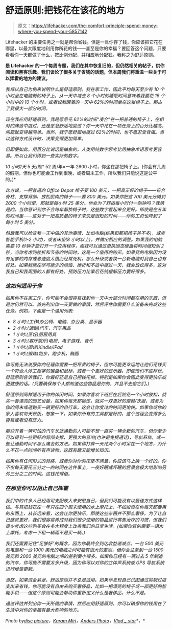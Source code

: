 # 舒适原则:把钱花在该花的地方

> 原文：<https://lifehacker.com/the-comfort-principle-spend-money-where-you-spend-your-5857142>

Lifehacker 的主要任务之一就是帮你省钱。但是一旦你存了钱，你应该把它花在哪里，以最大限度地利用你所花的钱——甚至是你的幸福？要回答这个问题，只要看看你一天都做了什么，按比例分配，并相应地分配钱。我称之为舒适原则。



[](http://lifehacker.com/tag/blast-from-the-past)**是 Lifehacker 的一个每周专题，我们在其中恢复旧的，但仍然相关的帖子，供你阅读和黑客乐趣。我们谈论了很多关于省钱的话题，但本周我们将重温一些关于可以挥霍的地方的建议。**

*我将以自己为例来说明什么是舒适原则。我在家工作，因此平均每天至少有 10 个小时坐在电脑前的椅子上。从一天中减去 8 个小时的睡眠时间意味着我要花 16 个小时中的 10 个小时，或者说我醒着的一天中 62%的时间坐在这张椅子上。那占了我很大一部分时间。*

*现在我应用舒适原则。我是愿意花 62%的时间“凑合”在一把普通的椅子上，在相对的痛苦中度过，还是愿意舒适地度过？你一天中花在一项任务上的百分比越高，问题就变得越简单。当然，我宁愿舒服地度过 62%的时间，也不愿忍受背痛。当以这种方式设计时，决策变得更加简单。*

*但即便如此，用百分比说话是抽象的，人类用纯数字思考比用抽象术语思考更容易。所以让我们得到一些实际的数字。*

*10 小时/天* 5 天/周* 52 周/年=一年 2600 小时，你坐在那把椅子上。(你会有几周的假期，但你也可能会工作到很晚，或者周末工作，所以我们只能说这是公平的。)*

*比方说，一把普通的 Office Depot 椅子要 100 美元，一把真正好的椅子——符合脊柱、支撑背部、放松肌肉的椅子——要 800 美元。如果你把这 700 美元分摊到 2600 个小时里，那就是每小时 25 美分。你会为了舒适每小时付一刻钟吗？我猜是的。当你意识到你不会每年都换椅子时，这些数字看起来会更好。即使是在五年的时间里——这对于一把高质量的椅子来说是很短的时间——你的工资也降到了每小时 5 美分。*

*然后我可以检查我一天中做的其他事情，比如电脑(结果和那把椅子差不多)，或者智能手机(1-2 小时)，或者床垫(8 小时以上)，并做出相应的调整。如果我的电脑需要 10 秒钟才能打开一个应用程序，而我可以通过更换固态硬盘将时间缩短到 2 秒，当你考虑到挫折和节省的时间时，这是一个值得的购买。如果我的电脑因为没有足够的内存或者速度太慢而经常死机，那么升级或者换一台新电脑对我自己也有好处。如果我能在尽可能少的烦恼、挫折和不适中度过一天，我会放松得多，这对我自己和我周围的人都有好处。预防压力比事后花钱缓解压力要好得多。*

### *这如何适用于你*

*如果你不在家工作，你可能不会很容易找到你一天中大部分时间都在用的东西，但是你仍然可以。首先列出你一天要做的事情，然后评估你需要什么设备来完成这些任务。例如，下面是一个通用列表:*

*   *8 小时:(工作)办公椅、电脑、办公桌、显示器*
*   *2 小时:(通勤)汽车，汽车用品*
*   *1 小时:(烹饪)厨房用具*
*   *3 小时:(客厅娱乐)电视、电子游戏、音乐*
*   *1 小时:(阅读)Kindle/iPad*
*   *1 小时:(锻炼)跑步，跑步机，椭圆*

*你可能无法说服你的经理你需要一把昂贵的椅子，但你可能更幸运地让他们花钱买一个符合人体工程学的键盘和鼠标，或者一个更好的显示器。即使他们不这样做，舒适原则告诉我们，你最好还是自己把钱花掉，特别是如果你会因此变得更快乐或更健康的话。(只要确保每个人都知道这些物品是你的，并且不去偷它们。)*

*舒适原则同样适用于你的休闲时间。如果你喜欢下班后在后院花一个小时放松，就买一套漂亮的园艺设备，如果你每天都锻炼，就买一双更好的跑鞋/衣服，或者为你的周末或通勤买一辆更好的自行车，这会让你度过的时间更愉快。如果你或你的家人喜欢每天做饭，想象一下，如果你所有的工具都是好的，这个过程会变得多么容易或者没有压力。*

*那些开着一辆可怕的汽车长途通勤的人可能不想一直买一辆全新的汽车，但你至少可以得到一些更好的背部支撑，更强大的音响(也许是免提通话)，导航系统，或一些让通勤时间不那么痛苦的方法。如果你打算一天花两个小时呆在一个地方，为什么不花一点时间听有声读物，这既有趣又能增长知识。*

*如果你有任何形式的背痛，或者你对你的床垫不满意，你应该马上换一个好的。你不仅每天要花三分之一的时间在这件事上，一夜好眠或坏眠的后果会极大地影响另外三分之二的时间。这钱花得值。*

### *在那里你可以阻止自己挥霍*

*我们中的许多人已经用可支配收入来安慰自己，但我们可能没有以最佳方式这样做。与其把钱花在一年只在四个周末使用的水上摩托上，不如投资在你每天都要用的东西上，从长远来看，这会让你更快乐，即使这些东西并不那么奢侈。为了让自己感觉更好，我们很容易养成对我们很少使用的物品进行零售治疗的习惯，但我们很少考虑这些购买会在多大程度上改善我们的日常生活。(如果你真的需要一辆水上摩托，考虑一下租一辆而不是买一辆。)*

*我们还需要记住“足够好”的概念，因为你最终会到达收益递减点。一台 500 美元的电脑和一台 1000 美元的电脑之间可能有很大的差别，但你会注意到一台 1500 美元和 2000 美元的电脑之间的差别要小得多。如果你已经有一辆过去 5 年制造的汽车，你可能不需要太多升级，因为你可以对你的立体声系统或 GPS 导航系统进行增量更新。*

*当然，如果资金紧张，舒适原则并不总是适用。如果你发现自己试图通过抑制过度支出来省钱，你可能没有自由去购买奢侈品，比如一把漂亮的椅子或一部更好的智能手机——但这个原则可能会帮助你重新定义什么是奢侈品，什么不是。*

*通过评估并列出你一天所做的事情，然后应用舒适原则，你可以确保你的钱用在了生活中对你的幸福有最大影响的地方。*

**Photo by*[*disc picture*](http://www.shutterstock.com/cat.mhtml?lang=en&search_source=search_form&version=llv1&anyorall=all&safesearch=1&searchterm=mattress&search_group=&orient=&search_cat=&searchtermx=&photographer_name=&people_gender=&people_age=&people_ethnicity=&people_number=&commercial_ok=&color=&show_color_wheel=1#id=65616553)*，*[*Karam Miri*](http://www.shutterstock.com/cat.mhtml?lang=en&search_source=search_form&version=llv1&anyorall=all&safesearch=1&searchterm=hdtv&search_group=&orient=&search_cat=&searchtermx=&photographer_name=&people_gender=&people_age=&people_ethnicity=&people_number=&commercial_ok=&color=&show_color_wheel=1#id=73351870&src=4440ab2f09b43815a9bac0661f61400a-1-6)*，*[*Anders Photo*](http://www.shutterstock.com/cat.mhtml?lang=en&search_source=search_form&version=llv1&anyorall=all&safesearch=1&searchterm=laptop&search_group=&orient=&search_cat=&searchtermx=&photographer_name=&people_gender=&people_age=&people_ethnicity=&people_number=&commercial_ok=&color=&show_color_wheel=1#id=70909252&src=e06c670721dded39daeb62ee001c420c-1-1)*，*[*Vlad _ star*](http://www.shutterstock.com/cat.mhtml?lang=en&search_source=search_form&version=llv1&anyorall=all&safesearch=1&searchterm=office+chair&search_group=&orient=&search_cat=&searchtermx=&photographer_name=&people_gender=&people_age=&people_ethnicity=&people_number=&commercial_ok=&color=&show_color_wheel=1#id=70689964&src=e2b2e2e83fc40577d5acef5ed4969974-1-2)*，**
